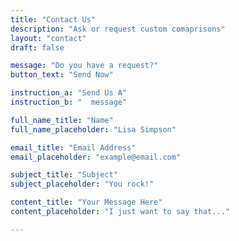 ```yaml
---
title: "Contact Us"
description: "Ask or request custom comaprisons"
layout: "contact"
draft: false

message: "Do you have a request?"
button_text: "Send Now"

instruction_a: "Send Us A"
instruction_b: "  message"

full_name_title: "Name"
full_name_placeholder: "Lisa Simpson"

email_title: "Email Address"
email_placeholder: "example@email.com"

subject_title: "Subject"
subject_placeholder: "You rock!"

content_title: "Your Message Here"
content_placeholder: "I just want to say that..."

---
```

